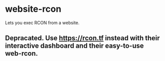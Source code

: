 # website-rcon
Lets you exec RCON from a website.

## Depracated. Use https://rcon.tf instead with their interactive dashboard and their easy-to-use web-rcon.
